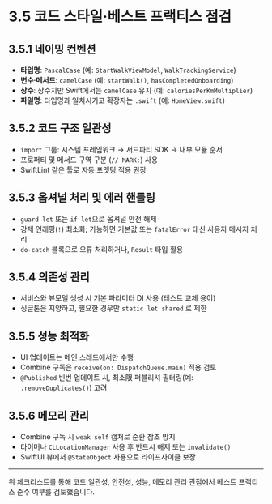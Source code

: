 # 3.5 코드 스타일·베스트 프랙티스 점검

## 3.5.1 네이밍 컨벤션
- **타입명**: `PascalCase` (예: `StartWalkViewModel`, `WalkTrackingService`)
- **변수·메서드**: `camelCase` (예: `startWalk()`, `hasCompletedOnboarding`)
- **상수**: 상수지만 Swift에서는 `camelCase` 유지 (예: `caloriesPerKmMultiplier`)
- **파일명**: 타입명과 일치시키고 확장자는 `.swift` (예: `HomeView.swift`)

## 3.5.2 코드 구조 일관성
- `import` 그룹: 시스템 프레임워크 → 서드파티 SDK → 내부 모듈 순서
- 프로퍼티 및 메서드 구역 구분 (`// MARK:`) 사용
- SwiftLint 같은 툴로 자동 포맷팅 적용 권장

## 3.5.3 옵셔널 처리 및 에러 핸들링
- `guard let` 또는 `if let`으로 옵셔널 안전 해제
- 강제 언래핑(`!`) 최소화; 가능하면 기본값 또는 `fatalError` 대신 사용자 메시지 처리
- `do-catch` 블록으로 오류 처리하거나, `Result` 타입 활용

## 3.5.4 의존성 관리
- 서비스와 뷰모델 생성 시 기본 파라미터 DI 사용 (테스트 교체 용이)
- 싱글톤은 지양하고, 필요한 경우만 `static let shared` 로 제한

## 3.5.5 성능 최적화
- UI 업데이트는 메인 스레드에서만 수행
- Combine 구독은 `receive(on: DispatchQueue.main)` 적용 검토
- `@Published` 빈번 업데이트 시, 최소限 퍼블리셔 필터링(예: `.removeDuplicates()`) 고려

## 3.5.6 메모리 관리
- Combine 구독 시 `weak self` 캡처로 순환 참조 방지
- 타이머나 `CLLocationManager` 사용 후 반드시 해제 또는 `invalidate()`
- SwiftUI 뷰에서 `@StateObject` 사용으로 라이프사이클 보장

---  
위 체크리스트를 통해 코드 일관성, 안전성, 성능, 메모리 관리 관점에서 베스트 프랙티스 준수 여부를 검토했습니다.
